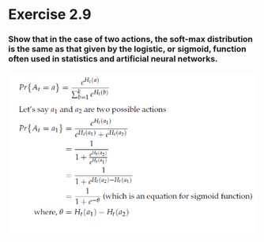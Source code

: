 # Exercise 2.9

### Show that in the case of two actions, the soft-max distribution is the same as that given by the logistic, or sigmoid, function often used in statistics and artificial neural networks.

![Exercise_2.9](resources/Exercise_2_9.png)
